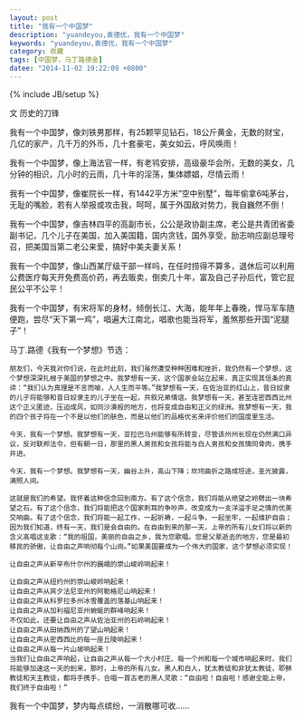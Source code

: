 ```yaml
---
layout: post
title: "我有一个中国梦"
description: "yuandeyou,袁德优，我有一个中国梦"
keywords: "yuandeyou,袁德优，我有一个中国梦"
category: 收藏
tags: [中国梦，马丁路德金]
datee: "2014-11-02 19:22:09 +0800"
---
```

{% include JB/setup %}

  文 历史的刀锋

  我有一个中国梦，像刘铁男那样，有25颗罕见钻石，18公斤黄金，无数的财宝，几亿的家产，几千万的外币，几十套豪宅，美女如云，呼风唤雨！

  我有一个中国梦，像上海法官一样，有老鸨安排，高级豪华会所，无数的美女，几分钟的相识，几小时的云雨，几十年的淫荡，集体嫖娼，尽情云雨！

  我有一个中国梦，像崔院长一样，有1442平方米“空中别墅”，每年偷拿6吨茅台，无耻的嘴脸，若有人举报或攻击我，呵呵，属于外国敌对势力，我自巍然不倒！

<!-- more -->

我有一个中国梦，像吉林四平的高副市长，公公是政协副主席，老公是共青团省委副书记，几个儿子在美国，加入美国籍，国内贪钱，国外享受，励志响应副总理号召，把美国当第二老公来爱，搞好中美夫妻关系！

  我有一个中国梦，像山西某厅级干部一样吗，在任时捞得不算多，退休后可以利用公费医疗每天开免费高价药，再去贩卖，倒卖几十年，富及自己子孙后代，管它屁民公平不公平！

  我有一个中国梦，有宋将军的身材，倾倒长江、大海，能年年上春晚，悍马军车随便跑，尝尽“天下第一鸡”，唱遍大江南北，唱歌也能当将军，羞煞那些开国“泥腿子”！

  马丁.路德《我有一个梦想》节选：

    朋友们，今天我对你们说，在此时此刻，我们虽然遭受种种困难和挫折，我仍然有一个梦想，这个梦想深深扎根于美国的梦想之中。我梦想有一天，这个国家会站立起来，真正实现其信条的真谛：“我们认为真理是不言而喻，人人生而平等。”我梦想有一天，在佐治亚的红山上，昔日奴隶的儿子将能够和昔日奴隶主的儿子坐在一起，共叙兄弟情谊。我梦想有一天，甚至连密西西比州这个正义匿迹，压迫成风，如同沙漠般的地方，也将变成自由和正义的绿洲。我梦想有一天，我的四个孩子将在一个不是以他们的肤色，而是以他们的品格优劣来评价他们的国度里生活。

    今天，我有一个梦想。我梦想有一天，亚拉巴马州能够有所转变，尽管该州州长现在仍然满口异议，反对联邦法令，但有朝一日，那里的黑人男孩和女孩将能与白人男孩和女孩情同骨肉，携手并进。

    今天，我有一个梦想。我梦想有一天，幽谷上升，高山下降；坎坷曲折之路成坦途，圣光披露，满照人间。

    这就是我们的希望。我怀着这种信念回到南方。有了这个信念，我们将能从绝望之岭劈出一块希望之石。有了这个信念，我们将能把这个国家刺耳的争吵声，改变成为一支洋溢手足之情的优美交响曲。有了这个信念，我们将能一起工作，一起祈祷，一起斗争，一起坐牢，一起维护自由；因为我们知道，终有一天，我们是会自由的。在自由到来的那一天，上帝的所有儿女们将以新的含义高唱这支歌：“我的祖国，美丽的自由之乡，我为您歌唱。您是父辈逝去的地方，您是最初移民的骄傲，让自由之声响彻每个山岗。”如果美国要成为一个伟大的国家，这个梦想必须实现！

    让自由之声从新罕布什尔州的巍峨的崇山峻岭响起来！

    让自由之声从纽约州的崇山峻岭响起来！
    让自由之声从宾夕法尼亚州的阿勒格尼山响起来！
    让自由之声从科罗拉多州冰雪覆盖的落基山响起来！
    让自由之声从加利福尼亚州蜿蜒的群峰响起来！
    不仅如此，还要让自由之声从佐治亚州的石岭响起来！
    让自由之声从田纳西州的了望山响起来！
    让自由之声从密西西比的每一座丘陵响起来！
    让自由之声从每一片山坡响起来！
    当我们让自由之声响起，让自由之声从每一个大小村庄、每一个州和每一个城市响起来时，我们将能够加速这一天的到来，那时，上帝的所有儿女，黑人和白人，犹太教徒和非犹太教徒，耶稣教徒和天主教徒，都将手携手，合唱一首古老的黑人灵歌：“自由啦！自由啦！感谢全能上帝，我们终于自由啦！”

  我有一个中国梦，梦内每点缤纷，一消散哪可收......
 
